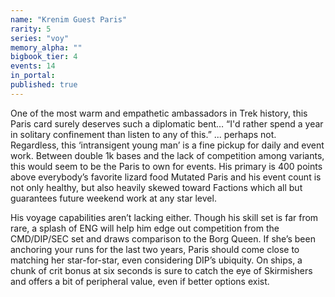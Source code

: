 ```yaml
---
name: "Krenim Guest Paris"
rarity: 5
series: "voy"
memory_alpha: ""
bigbook_tier: 4
events: 14
in_portal:
published: true
---
```


One of the most warm and empathetic ambassadors in Trek history, this Paris card surely deserves such a diplomatic bent… “I'd rather spend a year in solitary confinement than listen to any of this.” ... perhaps not. Regardless, this ‘intransigent young man’ is a fine pickup for daily and event work. Between double 1k bases and the lack of competition among variants, this would seem to be the Paris to own for events. His primary is 400 points above everybody’s favorite lizard food Mutated Paris and his event count is not only healthy, but also heavily skewed toward Factions which all but guarantees future weekend work at any star level.

His voyage capabilities aren’t lacking either. Though his skill set is far from rare, a splash of ENG will help him edge out competition from the CMD/DIP/SEC set and draws comparison to the Borg Queen. If she’s been anchoring your runs for the last two years, Paris should come close to matching her star-for-star, even considering DIP’s ubiquity. On ships, a chunk of crit bonus at six seconds is sure to catch the eye of Skirmishers and offers a bit of peripheral value, even if better options exist.
